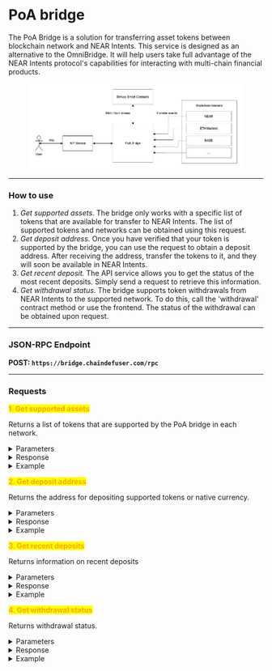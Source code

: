 # PoA bridge

The PoA Bridge is a solution for transferring asset tokens between blockchain network and NEAR Intents. This service is designed as an alternative to the OmniBridge. It will help users take full advantage of the NEAR Intents protocol's capabilities for interacting with multi-chain financial products.

<figure><img src=".gitbook/assets/poa-bridge-user-docs.jpg" alt=""><figcaption></figcaption></figure>

***

### How to use

1. _Get supported assets_. The bridge only works with a specific list of tokens that are available for transfer to NEAR Intents. The list of supported tokens and networks can be obtained using this request.
2. _Get deposit address._ Once you have verified that your token is supported by the bridge, you can use the request to obtain a deposit address. After receiving the address, transfer the tokens to it, and they will soon be available in NEAR Intents.
3. _Get recent deposit._ The API service allows you to get the status of the most recent deposits. Simply send a request to retrieve this information.
4. _Get withdrawal status_. The bridge supports token withdrawals from NEAR Intents to the supported network. To do this, call the 'withdrawal' contract method or use the frontend. The status of the withdrawal can be obtained upon request.

***

### **JSON-RPC Endpoint**

**POST: `https://bridge.chaindefuser.com/rpc`**

***

### Requests

<mark style="color:orange;">**1. Get supported assets**</mark>

Returns a list of tokens that are supported by the PoA bridge in each network.

<details>

<summary>Parameters</summary>

* `[]chains` - chain filter.

</details>

<details>

<summary>Response</summary>

* `[].tokens.defuse_asset_identifier` — unique id of trading asset
* `[].tokens.near_token_id` — unique id of the token in the NEAR blockchain
* `[].tokens.decimals` — trading asset precision. should be used for amount setup during intent creation
* `[].tokens.asset_name` — trading asset name
* `[].tokens.min_deposit_amount` — minimum amount of tokens to trigger transfer process&#x20;
* `[].tokens.min_withdrawal_amount` — minimum amount of tokens to initiate a withdrawal
* `[].tokens.withdrawal_fee` — the fee charged for withdrawing the specified token&#x20;

</details>

<details>

<summary>Example</summary>

```javascript
// Request
{
  "id": 1,
  "jsonrpc": "2.0",
  "method": "supported_tokens",
  "params": [
    {
      "chains": ["CHAIN_TYPE:CHAIN_ID", "..."], //optional
    }
  ]
}

// Response
{
  "jsonrpc": "2.0",
  "id": 1,
  "result": {
   "tokens": [
     {
       "defuse_asset_identifier" : "eth:8453:0x123", //CHAIN_TYPE:CHAIN_ID:ADDRESS
       "near_token_id": "...",
       "decimals" : 18,
       "asset_name" : "PEPE",
       "min_deposit_amount": "100000"
       "min_withdrawal_amount": "10000"
       "withdrawal_fee": "1000"
     },
     // ...
     ]
   }
}
```

</details>



<mark style="color:orange;">**2. Get deposit address**</mark>

Returns the address for depositing supported tokens or native currency.

<details>

<summary>Parameters</summary>

* `account_id` - Defuse user account
* `chain` - network type and chain id. E.g. `eth:42161` for Arbitrum or `btc:mainnet`for Bitcoin.

</details>

<details>

<summary>Response</summary>

* `address` - deposit address
* `chain` - network type and chain id.

</details>

<details>

<summary>Example</summary>

<pre class="language-javascript"><code class="lang-javascript"><strong>//Request
</strong>{
  "jsonrpc": "2.0", 
  "id": 1, 
  "method": "deposit_address", 
  "params": [ 
    {
      "account_id": "user.near",
      "chain": "CHAIN_TYPE:CHAIN_ID"
    }
  ]
}

//Response
{
  "jsonrpc": "2.0",
  "id": 1,
  "result": {
    "address": "0x....",
    "chain": "CHAIN_TYPE:CHAIN_ID"
  }
}
</code></pre>

</details>



<mark style="color:orange;">**3. Get recent deposits**</mark>

Returns information on recent deposits

<details>

<summary>Parameters</summary>

* `account_id` - Defuse user account
* `chain` - network type and chain id.

</details>

<details>

<summary>Response</summary>

* `[].tx_hash` - Transaction hash \[EVM networks only]
* `[].chain` - network type and chain id.
* `[].defuse_asset_identifier` - token identifier
* `[].decimals` - token decimals
* `[].amount` - asset amount
* `[].account_id` - Defuse user account
* `[].address` - deposit address
* `[].status` - deposit status

</details>

<details>

<summary>Example</summary>

<pre class="language-javascript"><code class="lang-javascript">//Request
{
<strong>  "jsonrpc": "2.0", 
</strong>  "id": 1, 
  "method": "recent_deposits", 
  "params": [ 
    {
      "account_id": "user.near",
      "chain": "CHAIN_TYPE:CHAIN_ID"
    }
  ]
}

<strong>//Response
</strong>{
  "jsonrpc": "2.0",
  "id": 1,
  "result": {
    "deposits": [
      {
        "tx_hash": "",
        "chain": "CHAIN_TYPE:CHAIN_ID",
        "defuse_asset_identifier": "eth:8543:0x123",
        "decimals": 18,
        "amount": 10000000000,
        "account_id": "user.near",
        "address": "0x123",
        "status": "COMPLETED" // PENDING, FAILED
      },
    ]
  }
}
</code></pre>

</details>



<mark style="color:orange;">**4. Get withdrawal status**</mark>

Returns withdrawal status.

<details>

<summary>Parameters</summary>

* `withdrawal_hash` - hash of the transaction on NEAR where `ft_burn` event happened on the bridged token contract

</details>

<details>

<summary>Response</summary>

* `status` - withdrawal status
* `data.tx_hash` - NEAR transaction hash
* `data.transfer_tx_hash` - Transfer transaction hash
* `data.chain` - network type and chain id.
* `data.defuse_asset_identifier` - token identifier
* `data.decimals` - token decimals
* `data.amount` - asset amount
* `data.account_id` - Defuse user account
* `data.address` - withdrawal address

</details>

<details>

<summary>Example</summary>

<pre class="language-javascript"><code class="lang-javascript"><strong>
</strong>// Request
{
  "jsonrpc": "2.0", 
  "id": 1, 
  "method": "withdrawal_status", 
  "params": [ 
    {
      "withdrawal_hash": "some_hash",
    }
  ]
}

// Response
{
  "jsonrpc": "2.0",
  "id": 1,
  "result": {
    "status": "COMPLETED" // NOT_FOUND, PENDING, FAILED
    "data": {
      "tx_hash": "some_hash",
      "transfer_tx_hash": "", // if exists
      "chain": "CHAIN_TYPE:CHAIN_ID",
      "defuse_asset_identifier": "eth:8543:0x123",
      "decimals": 18,
      "amount": 10000000000,
      "account_id": "user.near",
      "address": "0x123"
    }
  }
}
</code></pre>

</details>



